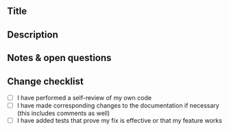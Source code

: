 ## Title

<!---
The title of the PR will be the commit message of the merge commit, so please make sure it is descriptive enough.
We utilize the Conventional Commits specification for our commit messages. See <https://www.conventionalcommits.org/en/v1.0.0/#specification> for more information.
The commit tag types can be of one of the following: feat, fix, deps, refactor, chore, docs
The title must also be fewer than 72 characters long or it will fail the Semantic PR check. See <https://github.com/pl-strflt/.github/blob/main/.github/workflows/reusable-semantic-pull-request.yml>
--->

## Description

<!--
Please write a summary of your changes and why you made them.
Please include any relevant issues in here, for example:
Related https://github.com/sgtpooki/streams/issues/ABCD.
Fixes https://github.com/sgtpooki/streams/issues/XYZ.
-->

## Notes & open questions

<!--
Any notes, remarks or open questions you have to make about the PR which don't need to go into the final commit message.
-->

## Change checklist

- [ ] I have performed a self-review of my own code
- [ ] I have made corresponding changes to the documentation if necessary (this includes comments as well)
- [ ] I have added tests that prove my fix is effective or that my feature works

